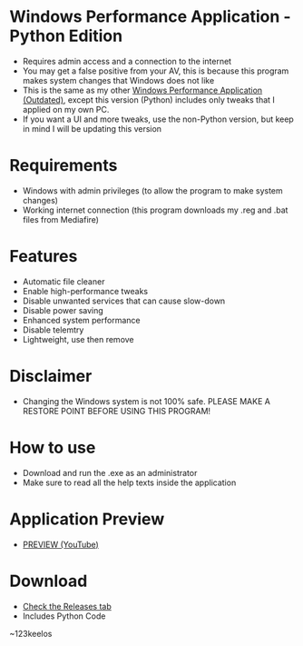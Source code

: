 # Windows Performance Application - Python Edition
- Requires admin access and a connection to the internet
- You may get a false positive from your AV, this is because this program makes system changes that Windows does not like
- This is the same as my other [Windows Performance Application (Outdated)](https://github.com/Mr123keelos/WindowsPerformanceApplication), except this version (Python) includes only tweaks that I applied on my own PC.
- If you want a UI and more tweaks, use the non-Python version, but keep in mind I will be updating this version

# Requirements
- Windows with admin privileges (to allow the program to make system changes)
- Working internet connection (this program downloads my .reg and .bat files from Mediafire)
  
# Features
- Automatic file cleaner
- Enable high-performance tweaks
- Disable unwanted services that can cause slow-down
- Disable power saving
- Enhanced system performance
- Disable telemtry
- Lightweight, use then remove

# Disclaimer
- Changing the Windows system is not 100% safe. PLEASE MAKE A RESTORE POINT BEFORE USING THIS PROGRAM!

# How to use
- Download and run the .exe as an administrator
- Make sure to read all the help texts inside the application

# Application Preview
- [PREVIEW (YouTube)](https://www.youtube.com/watch?v=l_ALaS2PTI4)

# Download
- [Check the Releases tab](https://github.com/Mr123keelos/Win11PerformanceApp-Python/releases)
- Includes Python Code

~123keelos

